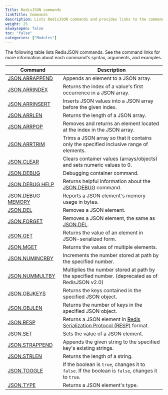 ```yaml
---
Title: RedisJSON commands 
linkTitle: Commands 
description: Lists RedisJSON commands and provides links to the command reference pages.
weight: 25
alwaysopen: false
toc: "false"
categories: ["Modules"]
---
```


The following table lists RedisJSON commands. See the command links for more information about each command's syntax, arguments, and examples.

| Command | Description |
|---------|-------------|
| [JSON.ARRAPPEND](https://redis.io/commands/json.arrappend/) | Appends an element to a JSON array. |
| [JSON.ARRINDEX](https://redis.io/commands/json.arrindex/) | Returns the index of a value's first occurrence in a JSON array. |
| [JSON.ARRINSERT](https://redis.io/commands/json.arrinsert/) | Inserts JSON values into a JSON array before the given index. |
| [JSON.ARRLEN](https://redis.io/commands/json.arrlen/) | Returns the length of a JSON array. |
| [JSON.ARRPOP](https://redis.io/commands/json.arrpop/) | Removes and returns an element located at the index in the JSON array. |
| [JSON.ARRTRIM](https://redis.io/commands/json.arrtrim/) | Trims a JSON array so that it contains only the specified inclusive range of elements. |
| [JSON.CLEAR](https://redis.io/commands/json.clear/) | Clears container values (arrays/objects) and sets numeric values to 0. |
| [JSON.DEBUG](https://redis.io/commands/json.debug/) | Debugging container command. |
| [JSON.DEBUG HELP](https://redis.io/commands/json.debug-help/) | Returns helpful information about the [JSON.DEBUG](https://redis.io/commands/json.debug/) command. |
| [JSON.DEBUG MEMORY](https://redis.io/commands/json.debug-memory/) | Reports a JSON element's memory usage in bytes. |
| [JSON.DEL](https://redis.io/commands/json.del/) | Removes a JSON element. |
| [JSON.FORGET](https://redis.io/commands/json.forget/) | Removes a JSON element, the same as [JSON.DEL](https://redis.io/commands/json.del/). |
| [JSON.GET](https://redis.io/commands/json.get/) | Returns the value of an element in JSON-serialized form. |
| [JSON.MGET](https://redis.io/commands/json.mget/) | Returns the values of multiple elements. |
| [JSON.NUMINCRBY](https://redis.io/commands/json.numincrby/) | Increments the number stored at path by the specified number. |
| [JSON.NUMMULTBY](https://redis.io/commands/json.nummultby/) | Multiplies the number stored at path by the specified number. (deprecated as of RedisJSON v2.0) |
| [JSON.OBJKEYS](https://redis.io/commands/json.objkeys/) | Returns the keys contained in the specified JSON object. |
| [JSON.OBJLEN](https://redis.io/commands/json.objlen/) | Returns the number of keys in the specified JSON object. |
| [JSON.RESP](https://redis.io/commands/json.resp/) | Returns a JSON element in [Redis Serialization Protocol (RESP)](https://redis.io/docs/reference/protocol-spec/) format. |
| [JSON.SET](https://redis.io/commands/json.set/) | Sets the value of a JSON element. |
| [JSON.STRAPPEND](https://redis.io/commands/json.strappend/) | Appends the given string to the specified key's existing strings. |
| [JSON.STRLEN](https://redis.io/commands/json.strlen/) | Returns the length of a string. |
| [JSON.TOGGLE](https://redis.io/commands/json.toggle/) | If the boolean is `true`, changes it to `false`. If the boolean is `false`, changes it to `true`. |
| [JSON.TYPE](https://redis.io/commands/json.type/) | Returns a JSON element's type. |
